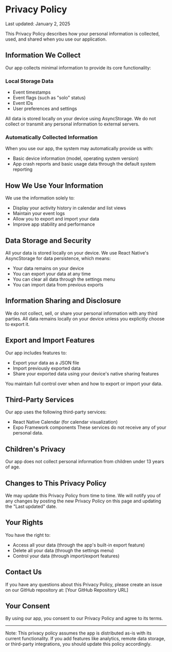 # Privacy Policy

Last updated: January 2, 2025

This Privacy Policy describes how your personal information is collected, used, and shared when you use our application.

## Information We Collect

Our app collects minimal information to provide its core functionality:

### Local Storage Data
- Event timestamps
- Event flags (such as "solo" status)
- Event IDs
- User preferences and settings

All data is stored locally on your device using AsyncStorage. We do not collect or transmit any personal information to external servers.

### Automatically Collected Information
When you use our app, the system may automatically provide us with:
- Basic device information (model, operating system version)
- App crash reports and basic usage data through the default system reporting

## How We Use Your Information

We use the information solely to:
- Display your activity history in calendar and list views
- Maintain your event logs
- Allow you to export and import your data
- Improve app stability and performance

## Data Storage and Security

All your data is stored locally on your device. We use React Native's AsyncStorage for data persistence, which means:
- Your data remains on your device
- You can export your data at any time
- You can clear all data through the settings menu
- You can import data from previous exports

## Information Sharing and Disclosure

We do not collect, sell, or share your personal information with any third parties. All data remains locally on your device unless you explicitly choose to export it.

## Export and Import Features

Our app includes features to:
- Export your data as a JSON file
- Import previously exported data
- Share your exported data using your device's native sharing features

You maintain full control over when and how to export or import your data.

## Third-Party Services

Our app uses the following third-party services:
- React Native Calendar (for calendar visualization)
- Expo Framework components
These services do not receive any of your personal data.

## Children's Privacy

Our app does not collect personal information from children under 13 years of age.

## Changes to This Privacy Policy

We may update this Privacy Policy from time to time. We will notify you of any changes by posting the new Privacy Policy on this page and updating the "Last updated" date.

## Your Rights

You have the right to:
- Access all your data (through the app's built-in export feature)
- Delete all your data (through the settings menu)
- Control your data (through import/export features)

## Contact Us

If you have any questions about this Privacy Policy, please create an issue on our GitHub repository at:
[Your GitHub Repository URL]

## Your Consent

By using our app, you consent to our Privacy Policy and agree to its terms.

---
Note: This privacy policy assumes the app is distributed as-is with its current functionality. If you add features like analytics, remote data storage, or third-party integrations, you should update this policy accordingly.